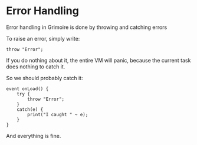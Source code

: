 # Error Handling

Error handling in Grimoire is done by throwing and catching errors

To raise an error, simply write:
```grimoire
throw "Error";
```
If you do nothing about it, the entire VM will panic, because the current task does nothing to catch it.

So we should probably catch it:
```grimoire
event onLoad() {
	try {
		throw "Error";
	}
	catch(e) {
		print("I caught " ~ e);
	}
}
```
And everything is fine.